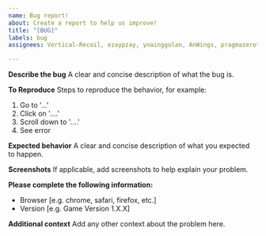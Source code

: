 ```yaml
---
name: Bug report!
about: Create a report to help us improve!
title: "[BUG]"
labels: bug
assignees: Vertical-Recoil, ezaypzay, ynainggolan, AnWings, pragmazerotimes

---
```


**Describe the bug**
A clear and concise description of what the bug is.

**To Reproduce**
Steps to reproduce the behavior, for example:
1. Go to '...'
2. Click on '....'
3. Scroll down to '....'
4. See error

**Expected behavior**
A clear and concise description of what you expected to happen.

**Screenshots**
If applicable, add screenshots to help explain your problem.

**Please complete the following information:**
 - Browser [e.g. chrome, safari, firefox, etc.]
 - Version [e.g. Game Version 1.X.X]

**Additional context**
Add any other context about the problem here.
